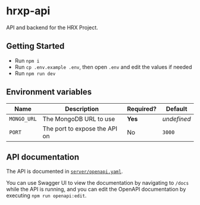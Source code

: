 # hrxp-api

API and backend for the HRX Project.

## Getting Started

- Run `npm i`
- Run `cp .env.example .env`, then open `.env` and edit the values if needed
- Run `npm run dev`

## Environment variables

| Name        | Description                   | Required? | Default     |
|-------------|-------------------------------|-----------|-------------|
| `MONGO_URL` | The MongoDB URL to use        | **Yes**   | _undefined_ |
| `PORT`      | The port to expose the API on | No        | `3000`      |

## API documentation

The API is documented in [`server/openapi.yaml`](https://github.com/hrxp/api/blob/master/server/openapi.yaml). 

You can use Swagger UI to view the documentation by navigating to `/docs` while the API is running, and you can edit the OpenAPI documentation by executing `npm run openapi:edit`.
